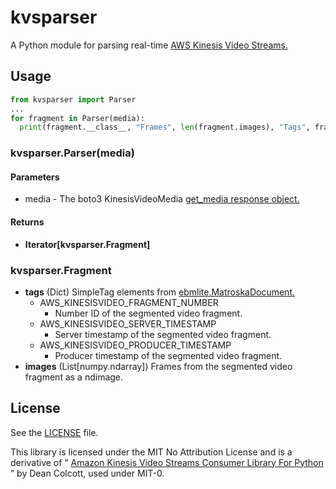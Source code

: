 # kvsparser

A Python module for parsing real-time [AWS Kinesis Video Streams.](https://aws.amazon.com/kinesis/video-streams/?amazon-kinesis-video-streams-resources-blog.sort-by=item.additionalFields.createdDate&amazon-kinesis-video-streams-resources-blog.sort-order=desc)

## Usage

```python
from kvsparser import Parser
...
for fragment in Parser(media):
  print(fragment.__class__, "Frames", len(fragment.images), "Tags", fragment.tags)
```

### kvsparser.Parser(media)

#### Parameters

- media - The boto3 KinesisVideoMedia [get_media response object.](https://boto3.amazonaws.com/v1/documentation/api/latest/reference/services/kinesis-video-media/client/get_media.html)

#### Returns

- **Iterator[kvsparser.Fragment]**

### kvsparser.Fragment

- **tags** (Dict) SimpleTag elements from [ebmlite.MatroskaDocument.](https://github.com/MideTechnology/ebmlite#documents)
  - AWS_KINESISVIDEO_FRAGMENT_NUMBER 
    - Number ID of the segmented video fragment.
  - AWS_KINESISVIDEO_SERVER_TIMESTAMP 
    - Server timestamp of the segmented video fragment.
  - AWS_KINESISVIDEO_PRODUCER_TIMESTAMP 
    - Producer timestamp of the segmented video fragment.
- **images** (List[numpy.ndarray]) Frames from the segmented video fragment as a ndimage.

## License

See the [LICENSE](LICENSE) file.

This library is licensed under the MIT No Attribution License and is a derivative of “
[Amazon Kinesis Video Streams Consumer Library For Python](https://github.com/aws-samples/amazon-kinesis-video-streams-consumer-library-for-python)
” by Dean Colcott, used under MIT-0.
